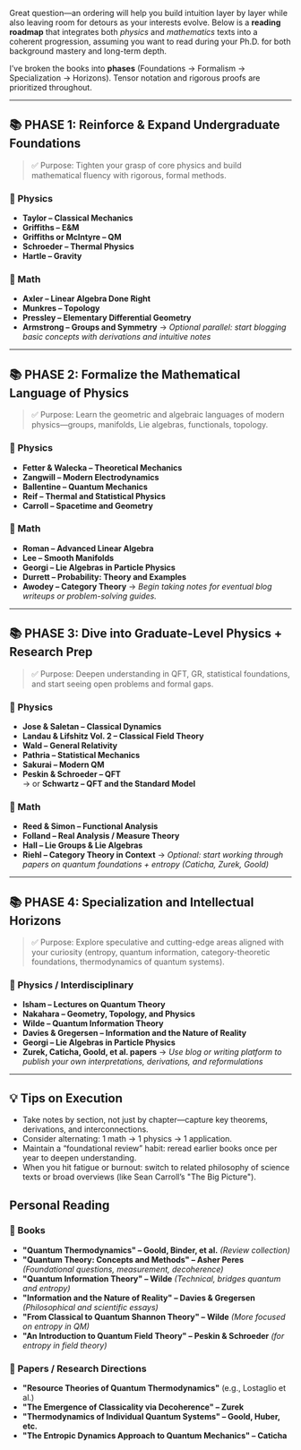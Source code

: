 Great question—an ordering will help you build intuition layer by layer while also leaving room for detours as your interests evolve. Below is a **reading roadmap** that integrates both _physics_ and _mathematics_ texts into a coherent progression, assuming you want to read during your Ph.D. for both background mastery and long-term depth.

I’ve broken the books into **phases** (Foundations → Formalism → Specialization → Horizons). Tensor notation and rigorous proofs are prioritized throughout.

---

## 📚 PHASE 1: Reinforce & Expand Undergraduate Foundations

> ✅ Purpose: Tighten your grasp of core physics and build mathematical fluency with rigorous, formal methods.

### 📘 Physics
- **Taylor – Classical Mechanics**
- **Griffiths – E&M**
- **Griffiths or McIntyre – QM**
- **Schroeder – Thermal Physics**
- **Hartle – Gravity**
### 📗 Math
- **Axler – Linear Algebra Done Right**
- **Munkres – Topology**
- **Pressley – Elementary Differential Geometry**
- **Armstrong – Groups and Symmetry**
→ _Optional parallel: start blogging basic concepts with derivations and intuitive notes_

---
## 📚 PHASE 2: Formalize the Mathematical Language of Physics

> ✅ Purpose: Learn the geometric and algebraic languages of modern physics—groups, manifolds, Lie algebras, functionals, topology.

### 📘 Physics
- **Fetter & Walecka – Theoretical Mechanics**
- **Zangwill – Modern Electrodynamics**
- **Ballentine – Quantum Mechanics**
- **Reif – Thermal and Statistical Physics**
- **Carroll – Spacetime and Geometry**

### 📗 Math
- **Roman – Advanced Linear Algebra**
- **Lee – Smooth Manifolds**
- **Georgi – Lie Algebras in Particle Physics**
- **Durrett – Probability: Theory and Examples**
- **Awodey – Category Theory**
→ _Begin taking notes for eventual blog writeups or problem-solving guides._

---

## 📚 PHASE 3: Dive into Graduate-Level Physics + Research Prep

> ✅ Purpose: Deepen understanding in QFT, GR, statistical foundations, and start seeing open problems and formal gaps.

### 📘 Physics
- **Jose & Saletan – Classical Dynamics**
- **Landau & Lifshitz Vol. 2 – Classical Field Theory**
- **Wald – General Relativity**
- **Pathria – Statistical Mechanics**
- **Sakurai – Modern QM**
- **Peskin & Schroeder – QFT**  
    → or **Schwartz – QFT and the Standard Model**
### 📗 Math
- **Reed & Simon – Functional Analysis**
- **Folland – Real Analysis / Measure Theory**
- **Hall – Lie Groups & Lie Algebras**
- **Riehl – Category Theory in Context**
→ _Optional: start working through papers on quantum foundations + entropy (Caticha, Zurek, Goold)_

---
## 📚 PHASE 4: Specialization and Intellectual Horizons

> ✅ Purpose: Explore speculative and cutting-edge areas aligned with your curiosity (entropy, quantum information, category-theoretic foundations, thermodynamics of quantum systems).

### 📘 Physics / Interdisciplinary
- **Isham – Lectures on Quantum Theory**
- **Nakahara – Geometry, Topology, and Physics**
- **Wilde – Quantum Information Theory**
- **Davies & Gregersen – Information and the Nature of Reality**
- **Georgi – Lie Algebras in Particle Physics**
- **Zurek, Caticha, Goold, et al. papers**
→ _Use blog or writing platform to publish your own interpretations, derivations, and reformulations_

---

## 💡 Tips on Execution
- Take notes by section, not just by chapter—capture key theorems, derivations, and interconnections.
- Consider alternating: 1 math → 1 physics → 1 application.
- Maintain a “foundational review” habit: reread earlier books once per year to deepen understanding.
- When you hit fatigue or burnout: switch to related philosophy of science texts or broad overviews (like Sean Carroll’s "The Big Picture").


## Personal Reading
### 📖 Books
- **"Quantum Thermodynamics" – Goold, Binder, et al.** _(Review collection)_
- **"Quantum Theory: Concepts and Methods" – Asher Peres** _(Foundational questions, measurement, decoherence)_
- **"Quantum Information Theory" – Wilde** _(Technical, bridges quantum and entropy)_
- **"Information and the Nature of Reality" – Davies & Gregersen** _(Philosophical and scientific essays)_
- **"From Classical to Quantum Shannon Theory" – Wilde** _(More focused on entropy in QM)_
- **"An Introduction to Quantum Field Theory" – Peskin & Schroeder** _(for entropy in field theory)_
### 📄 Papers / Research Directions
- **"Resource Theories of Quantum Thermodynamics"** (e.g., Lostaglio et al.)
- **"The Emergence of Classicality via Decoherence" – Zurek**
- **"Thermodynamics of Individual Quantum Systems" – Goold, Huber, etc.**
- **"The Entropic Dynamics Approach to Quantum Mechanics" – Caticha**